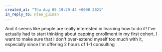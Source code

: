 ```yaml
---
created_at: "Thu Aug 05 19:29:44 +0000 2021"
in_reply_to: @leo_guinan
---
```


And it seems like people are really interested in learning how to do it! I've actually had to start thinking about capping enrollment in my first cohort. I want to make sure that I don't over-extend myself too much with it, especially since I'm offering 2 hours of 1-1 consulting